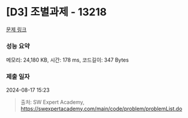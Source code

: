 # [D3] 조별과제 - 13218 

[문제 링크](https://swexpertacademy.com/main/code/problem/problemDetail.do?contestProbId=AXzjvCCq-PwDFASs) 

### 성능 요약

메모리: 24,180 KB, 시간: 178 ms, 코드길이: 347 Bytes

### 제출 일자

2024-08-17 15:23



> 출처: SW Expert Academy, https://swexpertacademy.com/main/code/problem/problemList.do